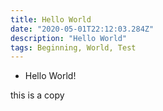 ```yaml
---
title: Hello World
date: "2020-05-01T22:12:03.284Z"
description: "Hello World"
tags: Beginning, World, Test
---
```


* Hello World!

this is a copy